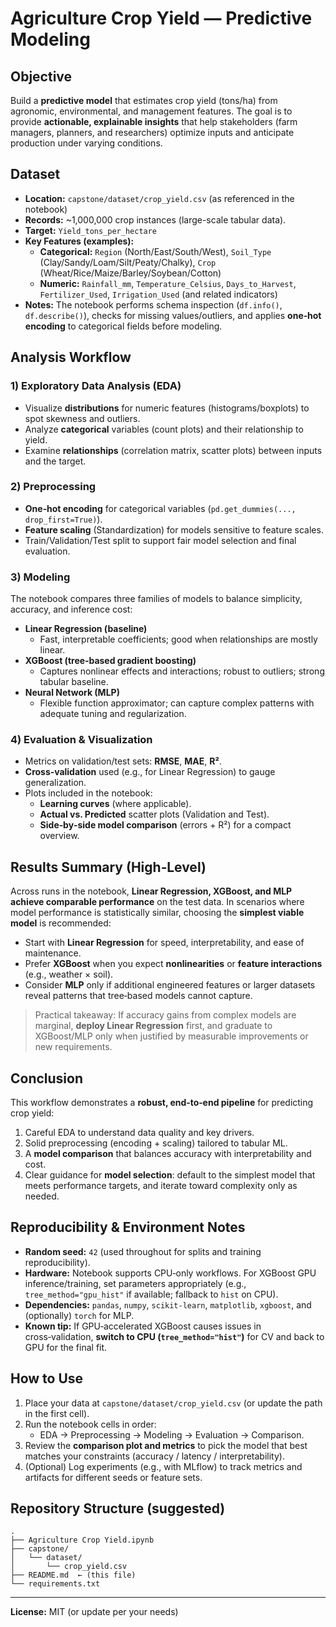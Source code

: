 # Agriculture Crop Yield — Predictive Modeling

## Objective
Build a **predictive model** that estimates crop yield (tons/ha) from agronomic, environmental, and management features. The goal is to provide **actionable, explainable insights** that help stakeholders (farm managers, planners, and researchers) optimize inputs and anticipate production under varying conditions.

## Dataset
- **Location:** `capstone/dataset/crop_yield.csv` (as referenced in the notebook)
- **Records:** ~1,000,000 crop instances (large-scale tabular data).
- **Target:** `Yield_tons_per_hectare`
- **Key Features (examples):**
  - **Categorical:** `Region` (North/East/South/West), `Soil_Type` (Clay/Sandy/Loam/Silt/Peaty/Chalky), `Crop` (Wheat/Rice/Maize/Barley/Soybean/Cotton)
  - **Numeric:** `Rainfall_mm`, `Temperature_Celsius`, `Days_to_Harvest`, `Fertilizer_Used`, `Irrigation_Used` (and related indicators)
- **Notes:** The notebook performs schema inspection (`df.info()`, `df.describe()`), checks for missing values/outliers, and applies **one‑hot encoding** to categorical fields before modeling.


## Analysis Workflow
### 1) Exploratory Data Analysis (EDA)
- Visualize **distributions** for numeric features (histograms/boxplots) to spot skewness and outliers.
- Analyze **categorical** variables (count plots) and their relationship to yield.
- Examine **relationships** (correlation matrix, scatter plots) between inputs and the target.

### 2) Preprocessing
- **One‑hot encoding** for categorical variables (`pd.get_dummies(..., drop_first=True)`).
- **Feature scaling** (Standardization) for models sensitive to feature scales.
- Train/Validation/Test split to support fair model selection and final evaluation.

### 3) Modeling
The notebook compares three families of models to balance simplicity, accuracy, and inference cost:

- **Linear Regression (baseline)**
  - Fast, interpretable coefficients; good when relationships are mostly linear.
- **XGBoost (tree‑based gradient boosting)**
  - Captures nonlinear effects and interactions; robust to outliers; strong tabular baseline.
- **Neural Network (MLP)**
  - Flexible function approximator; can capture complex patterns with adequate tuning and regularization.

### 4) Evaluation & Visualization
- Metrics on validation/test sets: **RMSE**, **MAE**, **R²**.
- **Cross‑validation** used (e.g., for Linear Regression) to gauge generalization.
- Plots included in the notebook:
  - **Learning curves** (where applicable).
  - **Actual vs. Predicted** scatter plots (Validation and Test).
  - **Side‑by‑side model comparison** (errors + R²) for a compact overview.

## Results Summary (High‑Level)
Across runs in the notebook, **Linear Regression, XGBoost, and MLP achieve comparable performance** on the test data. In scenarios where model performance is statistically similar, choosing the **simplest viable model** is recommended:
- Start with **Linear Regression** for speed, interpretability, and ease of maintenance.
- Prefer **XGBoost** when you expect **nonlinearities** or **feature interactions** (e.g., weather × soil).
- Consider **MLP** only if additional engineered features or larger datasets reveal patterns that tree‑based models cannot capture.

> Practical takeaway: If accuracy gains from complex models are marginal, **deploy Linear Regression** first, and graduate to XGBoost/MLP only when justified by measurable improvements or new requirements.

## Conclusion
This workflow demonstrates a **robust, end‑to‑end pipeline** for predicting crop yield:
1. Careful EDA to understand data quality and key drivers.
2. Solid preprocessing (encoding + scaling) tailored to tabular ML.
3. A **model comparison** that balances accuracy with interpretability and cost.
4. Clear guidance for **model selection**: default to the simplest model that meets performance targets, and iterate toward complexity only as needed.

## Reproducibility & Environment Notes
- **Random seed:** `42` (used throughout for splits and training reproducibility).
- **Hardware:** Notebook supports CPU‑only workflows. For XGBoost GPU inference/training, set parameters appropriately (e.g., `tree_method="gpu_hist"` if available; fallback to `hist` on CPU).
- **Dependencies:** `pandas`, `numpy`, `scikit‑learn`, `matplotlib`, `xgboost`, and (optionally) `torch` for MLP.
- **Known tip:** If GPU‑accelerated XGBoost causes issues in cross‑validation, **switch to CPU (`tree_method="hist"`)** for CV and back to GPU for the final fit.

## How to Use
1. Place your data at `capstone/dataset/crop_yield.csv` (or update the path in the first cell).
2. Run the notebook cells in order:
   - EDA → Preprocessing → Modeling → Evaluation → Comparison.
3. Review the **comparison plot and metrics** to pick the model that best matches your constraints (accuracy / latency / interpretability).
4. (Optional) Log experiments (e.g., with MLflow) to track metrics and artifacts for different seeds or feature sets.

## Repository Structure (suggested)
```
.
├── Agriculture Crop Yield.ipynb
├── capstone/
│   └── dataset/
│       └── crop_yield.csv
├── README.md  ← (this file)
└── requirements.txt
```

---

**License:** MIT (or update per your needs)
